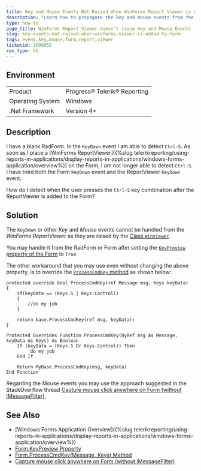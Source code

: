 ```yaml
---
title: Key and Mouse Events Not Raised When WinForms Report Viewer is Added to Form
description: "Learn how to propagate the key and mouse events from the WinForms Report Viewer to the Form or Telerik RadForm that hosts the viewer."
type: how-to
page_title: WinForms Report Viewer doesn't raise Key and Mouse Events
slug: key-events-not-raised-when-winforms-viewer-is-added-to-form
tags: event,key,mouse,form,report,viewer
ticketid: 1608058
res_type: kb
---
```


## Environment

<table>
	<tbody>
		<tr>
			<td>Product</td>
			<td>Progress® Telerik® Reporting</td>
		</tr>
		<tr>
			<td>Operating System</td>
			<td>Windows</td>
		</tr>
		<tr>
			<td>.Net Framework</td>
			<td>Version 4+</td>
		</tr>
	</tbody>
</table>

## Description

I have a blank RadForm. In the `KeyDown` event I am able to detect `Ctrl-S`. As soon as I place a [WinForms ReportViewer]({%slug telerikreporting/using-reports-in-applications/display-reports-in-applications/windows-forms-application/overview%}) on the Form, I am not longer able to detect `Ctrl-S`. I have tried both the Form `KeyDown` event and the ReportViewer `KeyDown` event.

How do I detect when the user presses the `Ctrl-S` key combination after the ReportViewer is added to the Form?

## Solution

The `KeyDown` or other _Key_ and _Mouse_ events cannot be handled from the _WinForms ReportViewer_ as they are raised by the [Class `WinViewer`](/api/telerik.reportviewer.winforms.winviewer).

You may handle it from the RadForm or Form after setting the [`KeyPreview` property of the Form](https://learn.microsoft.com/en-us/dotnet/api/system.windows.forms.form.keypreview?view=netframework-4.8) to `True`.

The other workaround that you may use even without changing the above property, is to override the [`ProcessCmdKey` method](https://learn.microsoft.com/en-us/dotnet/api/system.windows.forms.form.processcmdkey?view=netframework-4.8) as shown below:

````CSharp
protected override bool ProcessCmdKey(ref Message msg, Keys keyData)
{
	if(keyData == (Keys.S | Keys.Control)) 
	{ 
		//do my job
	}

	return base.ProcessCmdKey(ref msg, keyData);
}
````
````VB.NET
Protected Overrides Function ProcessCmdKey(ByRef msg As Message, keyData As Keys) As Boolean
	If (keyData = (Keys.S Or Keys.Control)) Then
		'do my job
	End If

	Return MyBase.ProcessCmdKey(msg, keyData)
End Function
````

Regarding the Mouse events you may use the approach suggested in the StackOverflow thread [Capture mouse click anywhere on Form (without IMessageFilter)](https://stackoverflow.com/questions/21312587/capture-mouse-click-anywhere-on-form-without-imessagefilter).

## See Also

* [Windows Forms Application Overview]({%slug telerikreporting/using-reports-in-applications/display-reports-in-applications/windows-forms-application/overview%})
* [Form.KeyPreview Property](https://learn.microsoft.com/en-us/dotnet/api/system.windows.forms.form.keypreview?view=netframework-4.8)
* [Form.ProcessCmdKey(Message, Keys) Method](https://learn.microsoft.com/en-us/dotnet/api/system.windows.forms.form.processcmdkey?view=netframework-4.8)
* [Capture mouse click anywhere on Form (without IMessageFilter)](https://stackoverflow.com/questions/21312587/capture-mouse-click-anywhere-on-form-without-imessagefilter)
